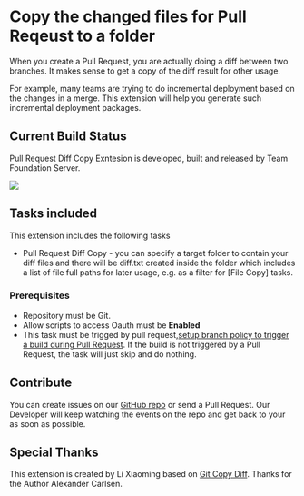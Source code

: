 # Copy the changed files for Pull Reqeust to a folder

When you create a Pull Request, you are actually doing a diff between two branches. It makes sense to get a copy of the diff result for other usage. 

For example, many teams are trying to do incremental deployment based on the changes in a merge. This extension will help you generate such incremental deployment packages.

## Current Build Status

Pull Request Diff Copy Exntesion is developed, built and released by Team Foundation Server.

![](https://tfs.devopshub.cn/leansoft/_apis/public/build/definitions/38012f6e-2233-4cda-9362-a1d55869272d/72/badge)

## Tasks included

This extension includes the following tasks

* Pull Request Diff Copy - you can specify a target folder to contain your diff files and there will be diff.txt created inside the folder which includes a list of file full paths for later usage, e.g. as a filter for [File Copy] tasks.

### Prerequisites

* Repository must be Git.
* Allow scripts to access Oauth must be **Enabled**
* This task must be trigged by pull request,[setup branch policy to trigger a build during Pull Request](https://docs.microsoft.com/zh-cn/vsts/git/branch-policies?view=vsts#require-the-pull-request-to-build). If the build is not triggered by a Pull Request, the task will just skip and do nothing.

## Contribute

You can create issues on our [GitHub repo](https://github.com/lean-soft/pull-request-diff-copy) or send a Pull Request. Our Developer will keep watching the events on the repo and get back to your as soon as possible.

## Special Thanks

This extension is created by Li Xiaoming based on [Git Copy Diff](https://marketplace.visualstudio.com/items?itemName=visualbean.VisualBean-GitCopyDiff). Thanks for the Author Alexander Carlsen.